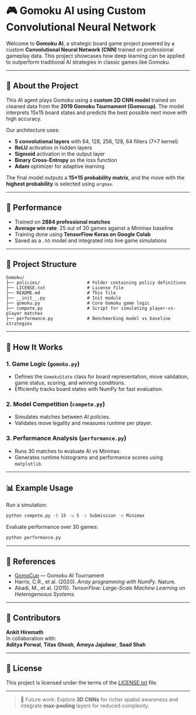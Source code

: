 # 🎮 Gomoku AI using Custom Convolutional Neural Network

Welcome to **Gomoku AI**, a strategic board game project powered by a custom **Convolutional Neural Network (CNN)** trained on professional gameplay data. This project showcases how deep learning can be applied to outperform traditional AI strategies in classic games like Gomoku.

---

## 🧠 About the Project

This AI agent plays Gomoku using a **custom 2D CNN model** trained on cleaned data from the **2019 Gomoku Tournament (Gomocup)**. The model interprets 15x15 board states and predicts the best possible next move with high accuracy.

Our architecture uses:
- **5 convolutional layers** with 64, 128, 256, 128, 64 filters (7×7 kernel)
- **ReLU** activation in hidden layers
- **Sigmoid** activation in the output layer
- **Binary Cross-Entropy** as the loss function
- **Adam** optimizer for adaptive learning

The final model outputs a **15×15 probability matrix**, and the move with the **highest probability** is selected using `argmax`.

---

## 🧪 Performance

- Trained on **2884 professional matches**
- **Average win rate**: 25 out of 30 games against a Minimax baseline
- Training done using **TensorFlow Keras on Google Colab**
- Saved as a `.h5` model and integrated into live game simulations

---

## 📁 Project Structure

```
Gomoku/
├── policies/                  # Folder containing policy definitions
├── LICENSE.txt                # License file
├── README.md                  # This file
├── __init__.py                # Init module
├── gomoku.py                  # Core Gomoku game logic
├── compete.py                 # Script for simulating player-vs-player matches
├── performance.py             # Benchmarking model vs baseline strategies
```

---

## 🚀 How It Works

### 1. Game Logic (`gomoku.py`)
- Defines the `GomokuState` class for board representation, move validation, game status, scoring, and winning conditions.
- Efficiently tracks board states with NumPy for fast evaluation.

### 2. Model Competition (`compete.py`)
- Simulates matches between AI policies.
- Validates move legality and measures runtime per player.

### 3. Performance Analysis (`performance.py`)
- Runs 30 matches to evaluate AI vs Minimax.
- Generates runtime histograms and performance scores using `matplotlib`.

---

## 📊 Example Usage

Run a simulation:

```bash
python compete.py -b 15 -w 5 -x Submission -o Minimax
```

Evaluate performance over 30 games:

```bash
python performance.py
```

---

## 📌 References

- [GomoCup](http://gomocup.org) — Gomoku AI Tournament
- Harris, C.R., et al. (2020). *Array programming with NumPy*. Nature.
- Abadi, M., et al. (2015). *TensorFlow: Large-Scale Machine Learning on Heterogeneous Systems*.

---

## 👥 Contributors

**Ankit Hiremath**  
In collaboration with:  
**Aditya Porwal**, **Titas Ghosh**, **Ameya Jajulwar**, **Saad Shah**

---

## 📄 License

This project is licensed under the terms of the [LICENSE.txt](./LICENSE.txt) file.

---

> 🧩 Future work: Explore **3D CNNs** for richer spatial awareness and integrate **max-pooling** layers for reduced complexity.
